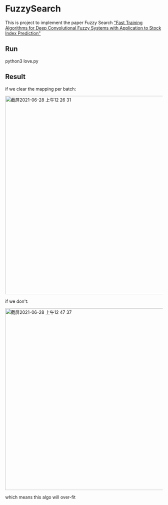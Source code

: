 # FuzzySearch

This is project to implement the paper Fuzzy Search ["Fast Training Algorithms for Deep Convolutional Fuzzy Systems with Application to Stock Index Prediction"](https://arxiv.org/pdf/1812.11226.pdf)
## Run
python3 love.py

## Result
if we clear the mapping per batch:<br/>

<img width="634" alt="截屏2021-06-28 上午12 26 31" src="https://user-images.githubusercontent.com/85155497/123552682-bde0c000-d7a9-11eb-8d0c-9fb323ad6114.png">

if we don't:<br/>

<img width="581" alt="截屏2021-06-28 上午12 47 37" src="https://user-images.githubusercontent.com/85155497/123552813-845c8480-d7aa-11eb-958b-e63f3603b484.png">

which means this algo will over-fit
